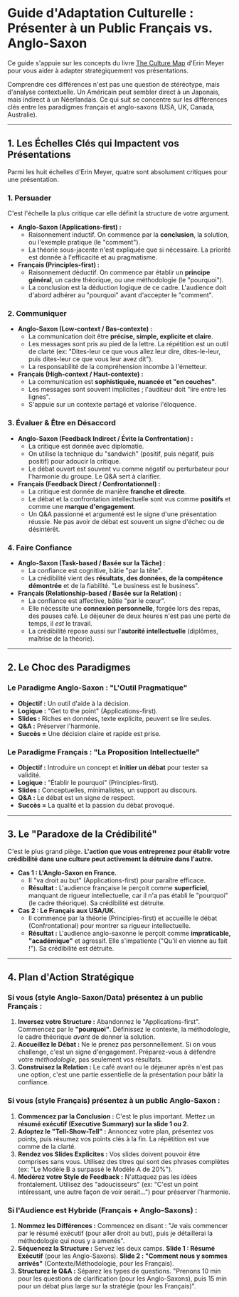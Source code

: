 # Guide d'Adaptation Culturelle : Présenter à un Public Français vs. Anglo-Saxon

Ce guide s'appuie sur les concepts du livre [The Culture Map](https://erinmeyer.com/books/the-culture-map/) d'Erin Meyer pour vous aider à adapter stratégiquement vos présentations.

Comprendre ces différences n'est pas une question de stéréotype, mais d'analyse contextuelle. Un Américain peut sembler direct à un Japonais, mais indirect à un Néerlandais. Ce qui suit se concentre sur les différences clés entre les paradigmes français et anglo-saxons (USA, UK, Canada, Australie).

---

## 1. Les Échelles Clés qui Impactent vos Présentations

Parmi les huit échelles d'Erin Meyer, quatre sont absolument critiques pour une présentation.

### 1. Persuader

C'est l'échelle la plus critique car elle définit la structure de votre argument.

* **Anglo-Saxon (Applications-first) :**
    * Raisonnement inductif. On commence par la **conclusion**, la solution, ou l'exemple pratique (le "comment").
    * La théorie sous-jacente n'est expliquée que si nécessaire. La priorité est donnée à l'efficacité et au pragmatisme.
* **Français (Principles-first) :**
    * Raisonnement déductif. On commence par établir un **principe général**, un cadre théorique, ou une méthodologie (le "pourquoi").
    * La conclusion est la déduction logique de ce cadre. L'audience doit d'abord adhérer au "pourquoi" avant d'accepter le "comment".

### 2. Communiquer

* **Anglo-Saxon (Low-context / Bas-contexte) :**
    * La communication doit être **précise, simple, explicite et claire**.
    * Les messages sont pris au pied de la lettre. La répétition est un outil de clarté (ex: "Dites-leur ce que vous allez leur dire, dites-le-leur, puis dites-leur ce que vous leur avez dit").
    * La responsabilité de la compréhension incombe à l'émetteur.
* **Français (High-context / Haut-contexte) :**
    * La communication est **sophistiquée, nuancée et "en couches"**.
    * Les messages sont souvent implicites ; l'auditeur doit "lire entre les lignes".
    * S'appuie sur un contexte partagé et valorise l'éloquence.

### 3. Évaluer & Être en Désaccord

* **Anglo-Saxon (Feedback Indirect / Évite la Confrontation) :**
    * La critique est donnée avec diplomatie.
    * On utilise la technique du "sandwich" (positif, puis négatif, puis positif) pour adoucir la critique.
    * Le débat ouvert est souvent vu comme négatif ou perturbateur pour l'harmonie du groupe. Le Q&A sert à clarifier.
* **Français (Feedback Direct / Confrontationnel) :**
    * La critique est donnée de manière **franche et directe**.
    * Le débat et la confrontation intellectuelle sont vus comme **positifs** et comme une **marque d'engagement**.
    * Un Q&A passionné et argumenté est le signe d'une présentation réussie. Ne pas avoir de débat est souvent un signe d'échec ou de désintérêt.

### 4. Faire Confiance

* **Anglo-Saxon (Task-based / Basée sur la Tâche) :**
    * La confiance est cognitive, bâtie "par la tête".
    * La crédibilité vient des **résultats, des données, de la compétence démontrée** et de la fiabilité. "Le business est le business".
* **Français (Relationship-based / Basée sur la Relation) :**
    * La confiance est affective, bâtie "par le cœur".
    * Elle nécessite une **connexion personnelle**, forgée lors des repas, des pauses café. Le déjeuner de deux heures n'est pas une perte de temps, il *est* le travail.
    * La crédibilité repose aussi sur l'**autorité intellectuelle** (diplômes, maîtrise de la théorie).

---

## 2. Le Choc des Paradigmes

### Le Paradigme Anglo-Saxon : "L'Outil Pragmatique"
* **Objectif :** Un outil d'aide à la décision.
* **Logique :** "Get to the point" (Applications-first).
* **Slides :** Riches en données, texte explicite, peuvent se lire seules.
* **Q&A :** Préserver l'harmonie.
* **Succès =** Une décision claire et rapide est prise.

### Le Paradigme Français : "La Proposition Intellectuelle"
* **Objectif :** Introduire un concept et **initier un débat** pour tester sa validité.
* **Logique :** "Établir le pourquoi" (Principles-first).
* **Slides :** Conceptuelles, minimalistes, un support au discours.
* **Q&A :** Le débat est un signe de respect.
* **Succès =** La qualité et la passion du débat provoqué.

---

## 3. Le "Paradoxe de la Crédibilité"

C'est le plus grand piège. **L'action que vous entreprenez pour établir votre crédibilité dans une culture peut activement la détruire dans l'autre.**

* **Cas 1 : L'Anglo-Saxon en France.**
    * Il "va droit au but" (Applications-first) pour paraître efficace.
    * **Résultat :** L'audience française le perçoit comme **superficiel**, manquant de rigueur intellectuelle, car il n'a pas établi le "pourquoi" (le cadre théorique). Sa crédibilité est détruite.
* **Cas 2 : Le Français aux USA/UK.**
    * Il commence par la théorie (Principles-first) et accueille le débat (Confrontational) pour montrer sa rigueur intellectuelle.
    * **Résultat :** L'audience anglo-saxonne le perçoit comme **impraticable, "académique"** et agressif. Elle s'impatiente ("Qu'il en vienne au fait !"). Sa crédibilité est détruite.

---

## 4. Plan d'Action Stratégique

### Si vous (style Anglo-Saxon/Data) présentez à un public Français :

1.  **Inversez votre Structure :** Abandonnez le "Applications-first". Commencez par le **"pourquoi"**. Définissez le contexte, la méthodologie, le cadre théorique *avant* de donner la solution.
2.  **Accueillez le Débat :** Ne le prenez pas personnellement. Si on vous challenge, c'est un signe d'engagement. Préparez-vous à défendre votre *méthodologie*, pas seulement vos résultats.
3.  **Construisez la Relation :** Le café avant ou le déjeuner après n'est pas une option, c'est une partie essentielle de la présentation pour bâtir la confiance.

### Si vous (style Français) présentez à un public Anglo-Saxon :

1.  **Commencez par la Conclusion :** C'est le plus important. Mettez un **résumé exécutif (Executive Summary) sur la slide 1 ou 2**.
2.  **Adoptez le "Tell-Show-Tell" :** Annoncez votre plan, présentez vos points, puis résumez vos points clés à la fin. La répétition est vue comme de la clarté.
3.  **Rendez vos Slides Explicites :** Vos slides doivent pouvoir être comprises sans vous. Utilisez des titres qui sont des phrases complètes (ex: "Le Modèle B a surpassé le Modèle A de 20%").
4.  **Modérez votre Style de Feedback :** N'attaquez pas les idées frontalement. Utilisez des "adoucisseurs" (ex: "C'est un point intéressant, une autre façon de voir serait...") pour préserver l'harmonie.

### Si l'Audience est Hybride (Français + Anglo-Saxons) :

1.  **Nommez les Différences :** Commencez en disant : "Je vais commencer par le résumé exécutif (pour aller droit au but), puis je détaillerai la méthodologie qui nous y a amenés".
2.  **Séquencez la Structure :** Servez les deux camps. **Slide 1 : Résumé Exécutif** (pour les Anglo-Saxons). **Slide 2 : "Comment nous y sommes arrivés"** (Contexte/Méthodologie, pour les Français).
3.  **Structurez le Q&A :** Séparez les types de questions. "Prenons 10 min pour les questions de clarification (pour les Anglo-Saxons), puis 15 min pour un débat plus large sur la stratégie (pour les Français)".